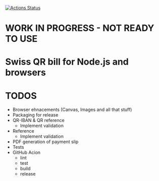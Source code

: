 [![Actions Status](https://github.com/bbit-cloud/swiss-qr-bill/workflows/Node%20CI/badge.svg)](https://github.com//bbit-cloud/swiss-qr-bill/actions)

# WORK IN PROGRESS - NOT READY TO USE

# Swiss QR bill for Node.js and browsers

# TODOS

- Browser ehnacements (Canvas, Images and all that stuff)
- Packaging for release
- QR-IBAN & QR reference
  - Implement validation
- Reference
  - Implement validation
- PDF generation of payment slip
- Tests
- GitHub Acion
  - lint
  - test
  - build
  - release
